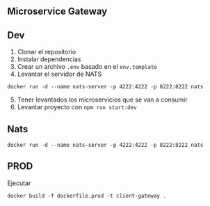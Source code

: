 ## Microservice Gateway

## Dev

1. Clonar el repositorio
2. Instalar dependencias
3. Crear un archivo `.env` basado en el `env.template`
4. Levantar el servidor de NATS
```
docker run -d --name nats-server -p 4222:4222 -p 8222:8222 nats
```
5. Tener levantados los microservicios  que se van a consumir
6. Levantar proyecto con `npm run start:dev`



## Nats
```
docker run -d --name nats-server -p 4222:4222 -p 8222:8222 nats
```


## PROD

Ejecutar
```
docker build -f dockerfile.prod -t client-gateway .
```